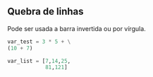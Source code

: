 ## Quebra de linhas

Pode ser usada a barra invertida ou por vírgula.

```python
var_test = 3 * 5 + \
(10 + 7)

var_list = [7,14,25,
            81,121]
```
